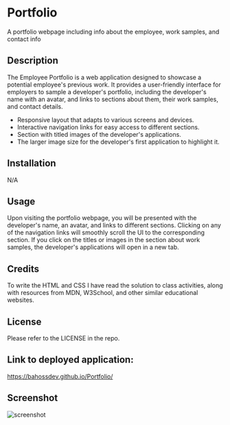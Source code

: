 # Portfolio
A portfolio webpage including info about the employee, work samples, and contact info

## Description
The Employee Portfolio is a web application designed to showcase a potential employee's previous work. It provides a user-friendly interface for employers to sample a developer's portfolio, including the developer's name with an avatar, and links to sections about them, their work samples, and contact details.

- Responsive layout that adapts to various screens and devices.
- Interactive navigation links for easy access to different sections.
- Section with titled images of the developer's applications.
- The larger image size for the developer's first application to highlight it.


## Installation
N/A

## Usage

Upon visiting the portfolio webpage, you will be presented with the developer's name, an avatar, and links to different sections. Clicking on any of the navigation links will smoothly scroll the UI to the corresponding section. If you click on the titles or images in the section about work samples, the developer's applications will open in a new tab.

## Credits

To write the HTML and CSS I have read the solution to class activities, along with resources from MDN, W3School, and other similar educational websites.

## License

Please refer to the LICENSE in the repo.

## Link to deployed application:

https://bahossdev.github.io/Portfolio/

## Screenshot

![screenshot](https://github.com/bahossdev/Portfolio/assets/148646212/01c30a92-dc36-4cfd-8c37-1f69a880e2b1)
